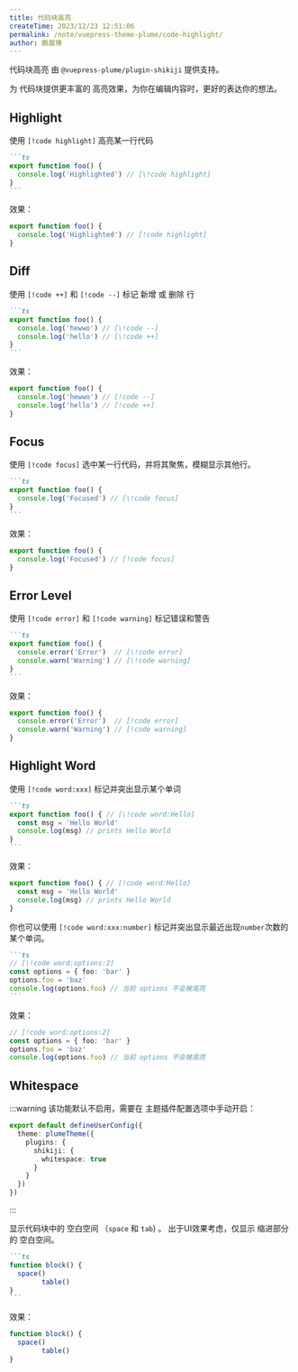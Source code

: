 ```yaml
---
title: 代码块高亮
createTime: 2023/12/23 12:51:06
permalink: /note/vuepress-theme-plume/code-highlight/
author: 鹏展博
---
```


代码块高亮 由 `@vuepress-plume/plugin-shikiji` 提供支持。

为 代码块提供更丰富的 高亮效果，为你在编辑内容时，更好的表达你的想法。

## Highlight

使用 `[!code highlight]` 高亮某一行代码

````md
```ts
export function foo() {
  console.log('Highlighted') // [\!code highlight]
}
```
````

效果：
```ts
export function foo() {
  console.log('Highlighted') // [!code highlight]
}
```

## Diff

使用 `[!code ++]` 和 `[!code --]` 标记 新增 或 删除 行

````md
```ts
export function foo() {
  console.log('hewwo') // [\!code --]
  console.log('hello') // [\!code ++]
}
```
````

效果：
```ts
export function foo() {
  console.log('hewwo') // [!code --]
  console.log('hello') // [!code ++]
}
```

## Focus

使用 `[!code focus]` 选中某一行代码，并将其聚焦，模糊显示其他行。

````md
```ts
export function foo() {
  console.log('Focused') // [\!code focus]
}
```
````

效果：
```ts
export function foo() {
  console.log('Focused') // [!code focus]
}
```

## Error Level

使用 `[!code error]` 和 `[!code warning]` 标记错误和警告

````md
```ts
export function foo() {
  console.error('Error')  // [\!code error]
  console.warn('Warning') // [\!code warning]
}
```
````

效果：
```ts
export function foo() {
  console.error('Error')  // [!code error]
  console.warn('Warning') // [!code warning]
}
```

## Highlight Word

使用 `[!code word:xxx]` 标记并突出显示某个单词

````md
```ts
export function foo() { // [\!code word:Hello]
  const msg = 'Hello World'
  console.log(msg) // prints Hello World
}
```
````
效果：
```ts
export function foo() { // [!code word:Hello]
  const msg = 'Hello World'
  console.log(msg) // prints Hello World
}
```

你也可以使用 `[!code word:xxx:number]` 标记并突出显示最近出现`number`次数的某个单词。

````md
```ts
// [\!code word:options:2]
const options = { foo: 'bar' }
options.foo = 'baz'
console.log(options.foo) // 当前 options 不会被高亮
```
````
效果：
```ts
// [!code word:options:2]
const options = { foo: 'bar' }
options.foo = 'baz'
console.log(options.foo) // 当前 options 不会被高亮
```

## Whitespace

:::warning
该功能默认不启用，需要在 主题插件配置选项中手动开启：
```ts
export default defineUserConfig({
  theme: plumeTheme({
    plugins: {
      shikiji: {
        whitespace: true
      }
    }
  })
})
```
:::

显示代码块中的 空白空间 （`space` 和 `tab`) 。
出于UI效果考虑，仅显示 缩进部分的 空白空间。

````md
```ts
function block() {
  space()
		table() 
}
```
````

效果：

```ts whitespace
function block() {
  space()
		table() 
}
```
